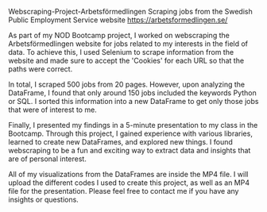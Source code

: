 Webscraping-Project-Arbetsförmedlingen
Scraping jobs from the Swedish Public Employment Service website
https://arbetsformedlingen.se/

As part of my NOD Bootcamp project, I worked on webscraping the Arbetsförmedlingen website for jobs related to my interests in the field of data. To achieve this, I used Selenium to scrape information from the website and made sure to accept the 'Cookies' for each URL so that the paths were correct.

In total, I scraped 500 jobs from 20 pages. However, upon analyzing the DataFrame, I found that only around 150 jobs included the keywords Python or SQL. I sorted this information into a new DataFrame to get only those jobs that were of interest to me.

Finally, I presented my findings in a 5-minute presentation to my class in the Bootcamp. Through this project, I gained experience with various libraries, learned to create new DataFrames, and explored new things. I found webscraping to be a fun and exciting way to extract data and insights that are of personal interest.

All of my visualizations from the DataFrames are inside the MP4 file. I will upload the different codes I used to create this project, as well as an MP4 file for the presentation. Please feel free to contact me if you have any insights or questions.

